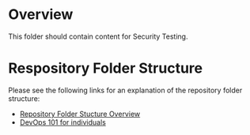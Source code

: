 # Overview
This folder should contain content for Security Testing.

# Respository Folder Structure
Please see the following links for an explanation of the repository folder structure:

- [Repository Folder Stucture Overview](https://dev.azure.com/dentonsglobal/Dentons%20Development%20Framework/_wiki/wikis/Dentons-Development-Framework.wiki/123/Git-Source-Code-Governance?anchor=repository-folder-stucture-overview)
- [DevOps 101 for individuals](https://dev.azure.com/dentonsglobal/GFT%203E/_wiki/wikis/GFT-3E.wiki/35/DevOps-101-for-individuals)